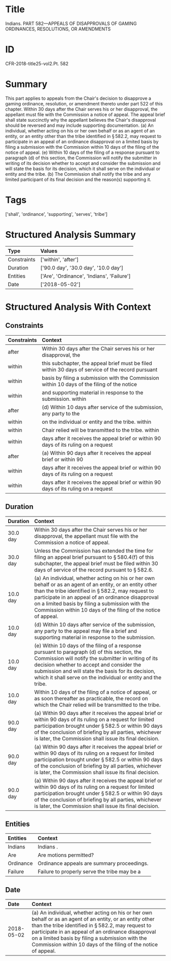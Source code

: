 # Title

 Indians. PART 582—APPEALS OF DISAPPROVALS OF GAMING ORDINANCES, RESOLUTIONS, OR AMENDMENTS


# ID

 CFR-2018-title25-vol2.Pt. 582


# Summary

This part applies to appeals from the Chair's decision to disapprove a gaming ordinance, resolution, or amendment thereto under part 522 of this chapter.
Within 30 days after the Chair serves his or her disapproval, the appellant must file with the Commission a notice of appeal.
The appeal brief shall state succinctly why the appellant believes the Chair's disapproval should be reversed and may include supporting documentation.
(a) An individual, whether acting on his or her own behalf or as an agent of an entity, or an entity other than the tribe identified in &#167;&#8201;582.2, may request to participate in an appeal of an ordinance disapproval on a limited basis by filing a submission with the Commission within 10 days of the filing of the notice of appeal.
(e) Within 10 days of the filing of a response pursuant to paragraph (d) of this section, the Commission will notify the submitter in writing of its decision whether to accept and consider the submission and will state the basis for its decision, which it shall serve on the individual or entity and the tribe.
(b) The Commission shall notify the tribe and any limited participant of its final decision and the reason(s) supporting it.


# Tags

['shall', 'ordinance', 'supporting', 'serves', 'tribe']


# Structured Analysis Summary

| Type        | Values                                     |
|:------------|:-------------------------------------------|
| Constraints | ['within', 'after']                        |
| Duration    | ['90.0 day', '30.0 day', '10.0 day']       |
| Entities    | ['Are', 'Ordinance', 'Indians', 'Failure'] |
| Date        | ['2018-05-02']                             |


# Structured Analysis With Context

 


## Constraints

| Constraints   | Context                                                                                          |
|:--------------|:-------------------------------------------------------------------------------------------------|
| after         | Within 30 days  after the Chair serves his or her disapproval, the                               |
| within        | this subchapter, the appeal brief must be filed within 30 days of service of the record pursuant |
| within        | basis by filing a submission with the Commission within 10 days of the filing of the notice      |
| within        | and supporting material in response to the submission. within                                    |
| after         | (d) Within 10 days  after service of the submission, any party to the                            |
| within        | on the individual or entity and the tribe. within                                                |
| within        | Chair relied will be transmitted to the tribe. within                                            |
| within        | days after it receives the appeal brief or within 90 days of its ruling on a request             |
| after         | (a) Within 90 days  after it receives the appeal brief or within 90                              |
| within        | days after it receives the appeal brief or within 90 days of its ruling on a request             |
| within        | days after it receives the appeal brief or within 90 days of its ruling on a request             |


## Duration

| Duration   | Context                                                                                                                                                                                                                                                                                                                                             |
|:-----------|:----------------------------------------------------------------------------------------------------------------------------------------------------------------------------------------------------------------------------------------------------------------------------------------------------------------------------------------------------|
| 30.0 day   | Within 30 days after the Chair serves his or her disapproval, the appellant must file with the Commission a notice of appeal.                                                                                                                                                                                                                       |
| 30.0 day   | Unless the Commission has extended the time for filing an appeal brief pursuant to &#167;&#8201;580.4(f) of this subchapter, the appeal brief must be filed within 30 days of service of the record pursuant to &#167;&#8201;582.6.                                                                                                                 |
| 10.0 day   | (a) An individual, whether acting on his or her own behalf or as an agent of an entity, or an entity other than the tribe identified in &#167;&#8201;582.2, may request to participate in an appeal of an ordinance disapproval on a limited basis by filing a submission with the Commission within 10 days of the filing of the notice of appeal. |
| 10.0 day   | (d) Within 10 days after service of the submission, any party to the appeal may file a brief and supporting material in response to the submission.                                                                                                                                                                                                 |
| 10.0 day   | (e) Within 10 days of the filing of a response pursuant to paragraph (d) of this section, the Commission will notify the submitter in writing of its decision whether to accept and consider the submission and will state the basis for its decision, which it shall serve on the individual or entity and the tribe.                              |
| 10.0 day   | Within 10 days of the filing of a notice of appeal, or as soon thereafter as practicable, the record on which the Chair relied will be transmitted to the tribe.                                                                                                                                                                                    |
| 90.0 day   | (a) Within 90 days after it receives the appeal brief or within 90 days of its ruling on a request for limited participation brought under &#167;&#8201;582.5 or within 90 days of the conclusion of briefing by all parties, whichever is later, the Commission shall issue its final decision.                                                    |
| 90.0 day   | (a) Within 90 days after it receives the appeal brief or within 90 days of its ruling on a request for limited participation brought under &#167;&#8201;582.5 or within 90 days of the conclusion of briefing by all parties, whichever is later, the Commission shall issue its final decision.                                                    |
| 90.0 day   | (a) Within 90 days after it receives the appeal brief or within 90 days of its ruling on a request for limited participation brought under &#167;&#8201;582.5 or within 90 days of the conclusion of briefing by all parties, whichever is later, the Commission shall issue its final decision.                                                    |


## Entities

| Entities   | Context                                      |
|:-----------|:---------------------------------------------|
| Indians    | Indians .                                    |
| Are        | Are  motions permitted?                      |
| Ordinance  | Ordinance  appeals are summary proceedings.  |
| Failure    | Failure to properly serve the tribe may be a |


## Date

| Date       | Context                                                                                                                                                                                                                                                                                                                                             |
|:-----------|:----------------------------------------------------------------------------------------------------------------------------------------------------------------------------------------------------------------------------------------------------------------------------------------------------------------------------------------------------|
| 2018-05-02 | (a) An individual, whether acting on his or her own behalf or as an agent of an entity, or an entity other than the tribe identified in &#167;&#8201;582.2, may request to participate in an appeal of an ordinance disapproval on a limited basis by filing a submission with the Commission within 10 days of the filing of the notice of appeal. |


